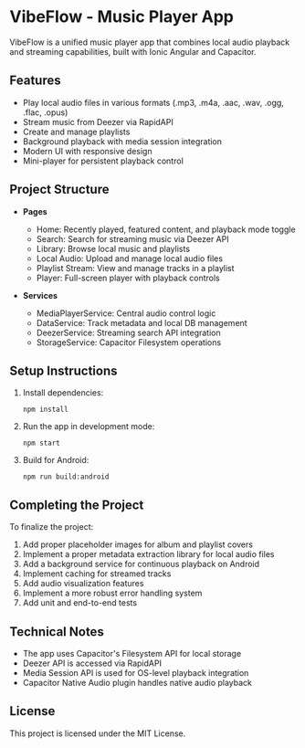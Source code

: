 # VibeFlow - Music Player App

VibeFlow is a unified music player app that combines local audio playback and streaming capabilities, built with Ionic Angular and Capacitor.

## Features

- Play local audio files in various formats (.mp3, .m4a, .aac, .wav, .ogg, .flac, .opus)
- Stream music from Deezer via RapidAPI
- Create and manage playlists
- Background playback with media session integration
- Modern UI with responsive design
- Mini-player for persistent playback control

## Project Structure

- **Pages**
  - Home: Recently played, featured content, and playback mode toggle
  - Search: Search for streaming music via Deezer API
  - Library: Browse local music and playlists
  - Local Audio: Upload and manage local audio files
  - Playlist Stream: View and manage tracks in a playlist
  - Player: Full-screen player with playback controls

- **Services**
  - MediaPlayerService: Central audio control logic
  - DataService: Track metadata and local DB management
  - DeezerService: Streaming search API integration
  - StorageService: Capacitor Filesystem operations

## Setup Instructions

1. Install dependencies:
   ```
   npm install
   ```

2. Run the app in development mode:
   ```
   npm start
   ```

3. Build for Android:
   ```
   npm run build:android
   ```

## Completing the Project

To finalize the project:

1. Add proper placeholder images for album and playlist covers
2. Implement a proper metadata extraction library for local audio files
3. Add a background service for continuous playback on Android
4. Implement caching for streamed tracks
5. Add audio visualization features
6. Implement a more robust error handling system
7. Add unit and end-to-end tests

## Technical Notes

- The app uses Capacitor's Filesystem API for local storage
- Deezer API is accessed via RapidAPI
- Media Session API is used for OS-level playback integration
- Capacitor Native Audio plugin handles native audio playback

## License

This project is licensed under the MIT License.
